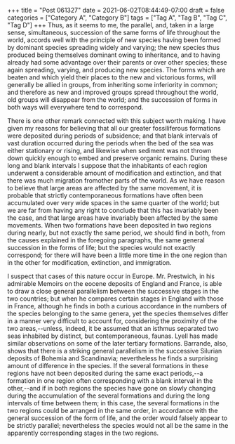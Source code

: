 +++
title = "Post 061327"
date = 2021-06-02T08:44:49-07:00
draft = false
categories = ["Category A", "Category B"]
tags = ["Tag A", "Tag B", "Tag C", "Tag D"]
+++
Thus, as it seems to me, the parallel, and, taken in a large sense, simultaneous, succession of the same forms of life throughout the world, accords well with the principle of new species having been formed by dominant species spreading widely and varying; the new species thus produced being themselves dominant owing to inheritance, and to having already had some advantage over their parents or over other species; these again spreading, varying, and producing new species. The forms which are beaten and which yield their places to the new and victorious forms, will generally be allied in groups, from inheriting some inferiority in common; and therefore as new and improved groups spread throughout the world, old groups will disappear from the world; and the succession of forms in both ways will everywhere tend to correspond.

There is one other remark connected with this subject worth making. I have given my reasons for believing that all our greater fossiliferous formations were deposited during periods of subsidence; and that blank intervals of vast duration occurred during the periods when the bed of the sea was either stationary or rising, and likewise when sediment was not thrown down quickly enough to embed and preserve organic remains. During these long and blank intervals I suppose that the inhabitants of each region underwent a considerable amount of modification and extinction, and that there was much migration fromother parts of the world. As we have reason to believe that large areas are affected by the same movement, it is probable that strictly contemporaneous formations have often been accumulated over very wide spaces in the same quarter of the world; but we are far from having any right to conclude that this has invariably been the case, and that large areas have invariably been affected by the same movements. When two formations have been deposited in two regions during nearly, but not exactly the same period, we should find in both, from the causes explained in the foregoing paragraphs, the same general succession in the forms of life; but the species would not exactly correspond; for there will have been a little more time in the one region than in the other for modification, extinction, and immigration.

I suspect that cases of this nature occur in Europe. Mr. Prestwich, in his admirable Memoirs on the eocene deposits of England and France, is able to draw a close general parallelism between the successive stages in the two countries; but when he compares certain stages in England with those in France, although he finds in both a curious accordance in the numbers of the species belonging to the same genera, yet the species themselves differ in a manner very difficult to account for, considering the proximity of the two areas,--unless, indeed, it be assumed that an isthmus separated two seas inhabited by distinct, but contemporaneous, faunas. Lyell has made similar observations on some of the later tertiary formations. Barrande, also, shows that there is a striking general parallelism in the successive Silurian deposits of Bohemia and Scandinavia; nevertheless he finds a surprising amount of difference in the species. If the several formations in these regions have not been deposited during the same exact periods,--a formation in one region often corresponding with a blank interval in the other,--and if in both regions the species have gone on slowly changing during the accumulation of the several formations and during the long intervals of time between them; in this case, the several formations in the two regions could be arranged in the same order, in accordance with the general succession of the form of life, and the order would falsely appear to be strictly parallel; nevertheless the species would not all be the same in the apparently corresponding stages in the two regions.
